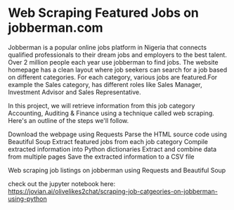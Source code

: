 # Web Scraping Featured Jobs on jobberman.com
Jobberman is a popular online jobs platform in Nigeria that connects qualified professionals to their dream jobs and employers to the best talent. Over 2 million people each year use jobberman to find jobs. The website homepage has a clean layout where job seekers can search for a job based on different categories. For each category, various jobs are featured.For example the Sales category, has different roles like Sales Manager, Investment Advisor and Sales Representative.

In this project, we will retrieve information from this job category Accounting, Auditing & Finance using a technique called web scraping.
Here's an outline of the steps we'll follow.

Download the webpage using Requests
Parse the HTML source code using Beautiful Soup
Extract featured jobs from each job category
Compile extracted information into Python dictionaries
Extract and combine data from multiple pages
Save the extracted information to a CSV file


Web scraping job listings on jobberman using Requests and Beautiful Soup

check out the jupyter notebook here: https://jovian.ai/olivelikes2chat/scraping-job-catgeories-on-jobberman-using-python

